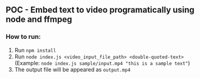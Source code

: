 ## POC - Embed text to video programatically using node and ffmpeg

### How to run:
1. Run `npm install`
2. Run `node index.js <video_input_file_path> <double-quoted-text>` (Example: `node index.js sample/input.mp4 "this is a sample text"`)
3. The output file will be appeared as `output.mp4` 